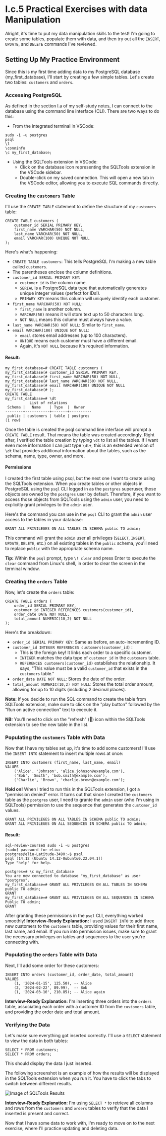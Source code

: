 
# I.c.5 Practical Exercises with data Manipulation
Alright, it's time to put my data manipulation skills to the test! I'm going to create some tables, populate them with data, and then try out all the `INSERT`, `UPDATE`, and `DELETE` commands I've reviewed.

## Setting Up My Practice Environment
Since this is my first time adding data to my PostgreSQL database (my_first_database), I'll start by creating a few simple tables. Let's create two tables: `customers` and `orders`.

### Accessing PostgreSQL
As defined in the section I.a of my self-study notes, I can connect to the database using the command line interface (CLI). There are two ways to do this:
- From the integrated terminal in VSCode:
```
sudo -i -u postgres
psql
\l
\conninfo
\c my_first_database;
```
- Using the SQLTools extension in VSCode:
	- Click on the database icon representing the SQLTools extension in the VSCode sidebar.
	- Double-click on my saved connection.
This will open a new tab in the VSCode editor, allowing you to execute SQL commands directly.

### Creating the `customers` Table
I'll use the `CREATE TABLE` statement to define the structure of my `customers` table:
```
CREATE TABLE customers (
	customer_id SERIAL PRIMARY KEY,
	first_name VARCHAR(50) NOT NULL,
	last_name VARCHAR(50) NOT NULL,
	email VARCHAR(100) UNIQUE NOT NULL
);
```
Here's what's happening:
- `CREATE TABLE customers`: This tells PostgreSQL I'm making a new table called `customers`.
- The parentheses enclose the column definitions.
- `customer_id SERIAL PRIMARY KEY`:
	- `customer_id` is the column name.
	- `SERIAL` is a PostgreSQL data type that automatically generates unique integer values (perfect for IDs!).
	- `PRIMARY KEY` means this column will uniquely identify each customer.
- `first_name VARCHAR(50) NOT NULL`:
	- `first_name` is another column.
	- `VARCHAR(50)` means it will store text up to 50 characters long.
	- `NOT NULL` means this column must always have a value.
- `last_name VARCHAR(50) NOT NULL`: Similar to `first_name`.
- `email VARCHAR(100) UNIQUE NOT NULL`:
	- `email` stores email addresses (up to 100 characters).
	- `UNIQUE` means each customer must have a different email.
	- Again, it's `NOT NULL` because it's required information.

#### Result:
```
my_first_database=# CREATE TABLE customers (
my_first_database(# customer_id SERIAL PRIMARY KEY,
my_first_database(# first_name VARCHAR(50) NOT NULL,
my_first_database(# last_name VARCHAR(50) NOT NULL,
my_first_database(# email VARCHAR(100) UNIQUE NOT NULL
my_first_database(# );
CREATE TABLE
my_first_database=# \dt
           List of relations
 Schema |   Name    | Type  |  Owner   
--------+-----------+-------+----------
 public | customers | table | postgres
(1 row)
```
Once the table is created the psql command line interface will prompt a `CREATE TABLE` result. That means the table was created accordingly. Right after, I verified the table creation by typing `\dt` to list all the tables. If I want even more information I can just type `\dt+`, this is an extended version of `\dt` that provides additional information about the tables, such as the schema, name, type, owner, and more.

#### Permissions
I created the first table using psql, but the next one I want to create using the SQLTools extension. When you create tables or other objects in PostgreSQL using the `psql` CLI logged in as the `postgres` superuser, those objects are owned by the `postgres` user by default. Therefore, if you want to access those objects from SQLTools using the `admin` user, you need to explicitly grant privileges to the `admin` user.

Here's the command you can use in the `psql` CLI to grant the `admin` user access to the tables in your database:
```
GRANT ALL PRIVILEGES ON ALL TABLES IN SCHEMA public TO admin;
```
This command will grant the `admin` user all privileges (`SELECT`, `INSERT`, `UPDATE`, `DELETE`, etc.) on all existing tables in the `public` schema, you'll need to replace `public` with the appropriate schema name.

**Tip:** Within the `psql` prompt, type `\! clear` and press Enter to execute the `clear` command from Linux's shell, in order to clear the screen in the terminal window.

### Creating the `orders` Table
Now, let's create the `orders` table:
```
CREATE TABLE orders (
	order_id SERIAL PRIMARY KEY,
	customer_id INTEGER REFERENCES customers(customer_id),
	order_date DATE NOT NULL,
	total_amount NUMERIC(10,2) NOT NULL
);
```
Here's the breakdown:
- `order_id SERIAL PRIMARY KEY`: Same as before, an auto-incrementing ID.
- `customer_id INTEGER REFERENCES customers(customer_id)` :
	- This is the foreign key! It links each order to a specific customer.
	- `INTEGER` matches the data type of `customer_id` in the `customers` table.
	- `REFERENCES customers(customer_id)` establishes the relationship. It says, "This value must be a valid `customer_id` that exists in the `customers` table."
- `order_date DATE NOT NULL`: Stores the date of the order.
- `total_amount NUMERIC(10,2) NOT NULL`: Stores the total order amount, allowing for up to 10 digits (including 2 decimal places).

**Note:** If you decide to run the SQL command to create the table from SQLTools extension, make sure to click on the "play button" followed by the "Run on active connection" text to execute it.

**NB:** You'll need to click on the "refresh" (🔄) icon within the SQLTools extension to see the new table in the list.

### Populating the `customers` Table with Data
Now that I have my tables set up, it's time to add some customers! I'll use the `INSERT INTO` statement to insert multiple rows at once:
```
INSERT INTO customers (first_name, last_name, email)
VALUES
	('Alice', 'Johnson', 'alice.johnson@example.com'),
	('Bob', 'Smith', 'bob.smith@example.com'),
	('Charlie', 'Brown', 'charlie.brown@example.com');
```
**Hold on!**  When I tried to run this in the SQLTools extension, I got a "permission denied" error. It turns out that since I created the `customers` table as the `postgres` user, I need to grante the `admin` user (who I'm using in SQLTools) permission to use the sequence that generates the `customer_id` values.
```
GRANT ALL PRIVILEGES ON ALL TABLES IN SCHEMA public TO admin;
GRANT ALL PRIVILEGES ON ALL SEQUENCES IN SCHEMA public TO admin;
```
#### Result:
```
sql-review-course$ sudo -i -u postgres
[sudo] password for eliu: 
postgres@eliu-Latitude-3490:~$ psql
psql (14.12 (Ubuntu 14.12-0ubuntu0.22.04.1))
Type "help" for help.

postgres=# \c my_first_database
You are now connected to database "my_first_database" as user "postgres".
my_first_database=# GRANT ALL PRIVILEGES ON ALL TABLES IN SCHEMA public TO admin;
GRANT
my_first_database=# GRANT ALL PRIVILEGES ON ALL SEQUENCES IN SCHEMA Public TO admin;
GRANT
```
After granting these permissions in the `psql` CLI, everything worked smoothly!
**Interview-Ready Explanation:**
I used `INSERT INTO` to add three new customers to the `customers` table, providing values for their first name, last name, and email. If you run into permission issues, make sure to grant the necessary privileges on tables and sequences to the user you're connecting with.

### Populating the `orders` Table with Data
Next, I'll add some order for these customers:
```
INSERT INTO orders (customer_id, order_date, total_amount)
VALUES
	(1, '2024-01-15', 125.50), -- Alice
	(2, '2024-02-22', 89.99),  -- Bob
	(1, '2024-03-10', 210.85); -- Alice again
```
**Interview-Ready Explanation:**
I'm inserting three orders into the `orders` table, associating each order with a customer ID from the `customers` table, and providing the order date and total amount.

### Verifying the Data
Let's make sure everything got inserted correctly. I'll use a `SELECT` statement to view the data in both tables:
```
SELECT * FROM customers;
SELECT * FROM orders;
```
This should display the data I just inserted.

The following screenshot is an example of how the results will be displayed in the SQLTools extension when you run it. You have to click the tabs to switch between different results.

![Image of SQLTools Results](images/i.c.5-001.png)

**Interview-Ready Explanation:**
I'm using `SELECT *` to retrieve all columns and rows from the `customers` and `orders` tables to verify that the data I inserted is present and correct.

Now that I have some data to work with, I'm ready to move on to the next exercise, where I'll practice updating and deleting data.

